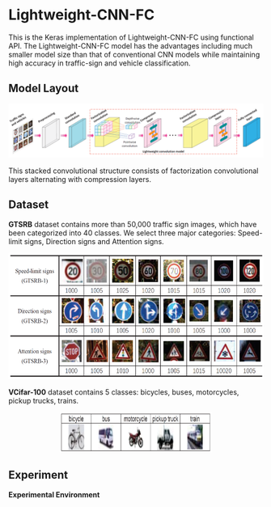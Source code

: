 # Lightweight-CNN-FC
This is the Keras implementation of Lightweight-CNN-FC using functional API. The Lightweight-CNN-FC model has the advantages including much smaller model size than that of conventional CNN models while maintaining high accuracy in traffic-sign and vehicle classification.

## Model Layout
![Layout of Lightweight-CNN-FC](https://github.com/zhoujunhao/lightweight-CNN-FC/blob/master/fig/f1.PNG)

This stacked convolutional structure consists of factorization convolutional layers alternating with compression layers.

## Dataset
**GTSRB** dataset contains more than 50,000 traffic sign images, which have been categorized into 40 classes. We select three major categories: Speed-limit signs, Direction signs and Attention signs.

<p align="center">
  <img width="550" height="250" src="https://github.com/zhoujunhao/lightweight-CNN-FC/blob/master/fig/dataset1.PNG">
</p>

**VCifar-100** dataset contains 5 classes: bicycles, buses, motorcycles, pickup trucks, trains.
<p align="center">
  <img width="300" height="80" src="https://github.com/zhoujunhao/lightweight-CNN-FC/blob/master/fig/dataset2.PNG">
</p>

## Experiment
**Experimental Environment**
